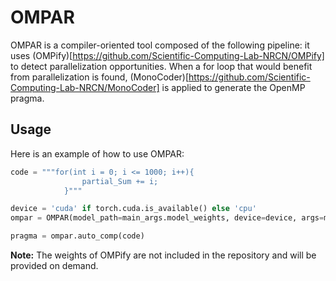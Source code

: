 # OMPAR

OMPAR is a compiler-oriented tool composed of the following pipeline: it uses (OMPify)[https://github.com/Scientific-Computing-Lab-NRCN/OMPify] to detect parallelization opportunities. When a for loop that would benefit from parallelization is found, (MonoCoder)[https://github.com/Scientific-Computing-Lab-NRCN/MonoCoder] is applied to generate the OpenMP pragma.

## Usage
Here is an example of how to use OMPAR:

```python
code = """for(int i = 0; i <= 1000; i++){
                partial_Sum += i;
            }"""

device = 'cuda' if torch.cuda.is_available() else 'cpu'
ompar = OMPAR(model_path=main_args.model_weights, device=device, args=main_args)

pragma = ompar.auto_comp(code)
```


**Note:** The weights of OMPify are not included in the repository and will be provided on demand.

